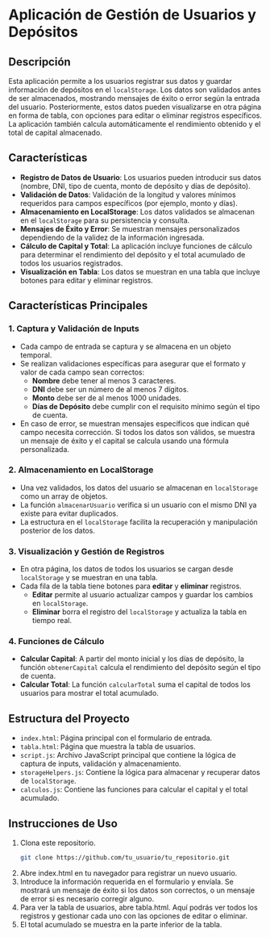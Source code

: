 
# Aplicación de Gestión de Usuarios y Depósitos

## Descripción

Esta aplicación permite a los usuarios registrar sus datos y guardar información de depósitos en el `localStorage`. Los datos son validados antes de ser almacenados, mostrando mensajes de éxito o error según la entrada del usuario. Posteriormente, estos datos pueden visualizarse en otra página en forma de tabla, con opciones para editar o eliminar registros específicos. La aplicación también calcula automáticamente el rendimiento obtenido y el total de capital almacenado.

## Características

- **Registro de Datos de Usuario**: Los usuarios pueden introducir sus datos (nombre, DNI, tipo de cuenta, monto de depósito y días de depósito).
- **Validación de Datos**: Validación de la longitud y valores mínimos requeridos para campos específicos (por ejemplo, monto y días).
- **Almacenamiento en LocalStorage**: Los datos validados se almacenan en el `localStorage` para su persistencia y consulta.
- **Mensajes de Éxito y Error**: Se muestran mensajes personalizados dependiendo de la validez de la información ingresada.
- **Cálculo de Capital y Total**: La aplicación incluye funciones de cálculo para determinar el rendimiento del depósito y el total acumulado de todos los usuarios registrados.
- **Visualización en Tabla**: Los datos se muestran en una tabla que incluye botones para editar y eliminar registros.

## Características Principales

### 1. Captura y Validación de Inputs

- Cada campo de entrada se captura y se almacena en un objeto temporal.
- Se realizan validaciones específicas para asegurar que el formato y valor de cada campo sean correctos:
  - **Nombre** debe tener al menos 3 caracteres.
  - **DNI** debe ser un número de al menos 7 dígitos.
  - **Monto** debe ser de al menos 1000 unidades.
  - **Días de Depósito** debe cumplir con el requisito mínimo según el tipo de cuenta.
- En caso de error, se muestran mensajes específicos que indican qué campo necesita corrección. Si todos los datos son válidos, se muestra un mensaje de éxito y el capital se calcula usando una fórmula personalizada.

### 2. Almacenamiento en LocalStorage

- Una vez validados, los datos del usuario se almacenan en `localStorage` como un array de objetos.
- La función `almacenarUsuario` verifica si un usuario con el mismo DNI ya existe para evitar duplicados.
- La estructura en el `localStorage` facilita la recuperación y manipulación posterior de los datos.

### 3. Visualización y Gestión de Registros

- En otra página, los datos de todos los usuarios se cargan desde `localStorage` y se muestran en una tabla.
- Cada fila de la tabla tiene botones para **editar** y **eliminar** registros.
  - **Editar** permite al usuario actualizar campos y guardar los cambios en `localStorage`.
  - **Eliminar** borra el registro del `localStorage` y actualiza la tabla en tiempo real.

### 4. Funciones de Cálculo

- **Calcular Capital**: A partir del monto inicial y los días de depósito, la función `obtenerCapital` calcula el rendimiento del depósito según el tipo de cuenta.
- **Calcular Total**: La función `calcularTotal` suma el capital de todos los usuarios para mostrar el total acumulado.

## Estructura del Proyecto

- `index.html`: Página principal con el formulario de entrada.
- `tabla.html`: Página que muestra la tabla de usuarios.
- `script.js`: Archivo JavaScript principal que contiene la lógica de captura de inputs, validación y almacenamiento.
- `storageHelpers.js`: Contiene la lógica para almacenar y recuperar datos de `localStorage`.
- `calculos.js`: Contiene las funciones para calcular el capital y el total acumulado.

## Instrucciones de Uso

1. Clona este repositorio.
   ```bash
   git clone https://github.com/tu_usuario/tu_repositorio.git
2. Abre index.html en tu navegador para registrar un nuevo usuario.
3. Introduce la información requerida en el formulario y envíala. Se mostrará un mensaje de éxito si los datos son correctos, o un mensaje de error si es necesario corregir alguno.
4. Para ver la tabla de usuarios, abre tabla.html. Aquí podrás ver todos los registros y gestionar cada uno con las opciones de editar o eliminar.  
5. El total acumulado se muestra en la parte inferior de la tabla.

